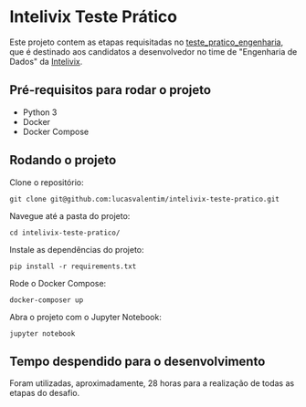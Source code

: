 ﻿# Intelivix Teste Prático

Este projeto contem as etapas requisitadas no [teste_pratico_engenharia](https://github.com/intelivix/teste_pratico_engenharia), que é destinado aos candidatos a desenvolvedor no time de "Engenharia de Dados" da [Intelivix](https://github.com/intelivix).

## Pré-requisitos para rodar o projeto

* Python 3
* Docker 
* Docker Compose

## Rodando o projeto

Clone o repositório:

```
git clone git@github.com:lucasvalentim/intelivix-teste-pratico.git
```

Navegue até a pasta do projeto:

```
cd intelivix-teste-pratico/
```

Instale as dependências do projeto:

```
pip install -r requirements.txt
```

Rode o Docker Compose:

```
docker-composer up
```

Abra o projeto com o Jupyter Notebook:

```
jupyter notebook
```

## Tempo despendido para o desenvolvimento

Foram utilizadas, aproximadamente, 28 horas para a realização de todas as etapas do desafio.
